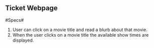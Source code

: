 ## Ticket Webpage ##

#Specs#

1. User can click on a movie title and read a blurb about that movie.
2. When the user clicks on a movie title the available show times are displayed.
